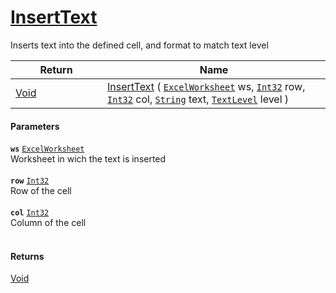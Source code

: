 # [InsertText](./ExcelHelper--InsertText.md)

Inserts text into the defined cell, and format to match text level

| Return<div><a href="#"><img width=225></a></div> | Name<div><a href="#"><img width=525></a></div> | 
| --- | --- | 
| [Void](https://docs.microsoft.com/en-us/dotnet/api/System.Void) | [InsertText](./ExcelHelper--InsertText.md) ( [`ExcelWorksheet`](./ExcelHelper--InsertText.md) ws, [`Int32`](https://docs.microsoft.com/en-us/dotnet/api/System.Int32) row, [`Int32`](https://docs.microsoft.com/en-us/dotnet/api/System.Int32) col, [`String`](https://docs.microsoft.com/en-us/dotnet/api/System.String) text, [`TextLevel`](./../Excel/TextLevel.md) level ) | 


#### Parameters
**`ws`**  [`ExcelWorksheet`](./ExcelHelper--InsertText.md)<br>Worksheet in wich the text is inserted<br><br>**`row`**  [`Int32`](https://docs.microsoft.com/en-us/dotnet/api/System.Int32)<br>Row of the cell<br><br>**`col`**  [`Int32`](https://docs.microsoft.com/en-us/dotnet/api/System.Int32)<br>Column of the cell<br><br>
#### Returns
[Void](https://docs.microsoft.com/en-us/dotnet/api/System.Void)<br>
